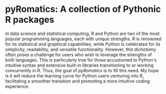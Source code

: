 # pyRomatics: A collection of Pythonic R packages

In data science and statistical computing, R and Python are two of the most popular programming languages, each with unique strengths. R is renowned for its statistical and graphical capabilities, while Python is celebrated for its simplicity, readability, and versatile functionality. However, this dichotomy often poses a challenge for users who wish to leverage the strengths of both languages. This is particularly true for those accustomed to Python's intuitive syntax and extensive built-in libraries transitioning to or working concurrently in R. Thus, the goal of *pyRomatics* is to fill this need. My hope is it will reduce the learning curve for Python users venturing into R, facilitating a smoother transition and promoting a more intuitive coding experience.
